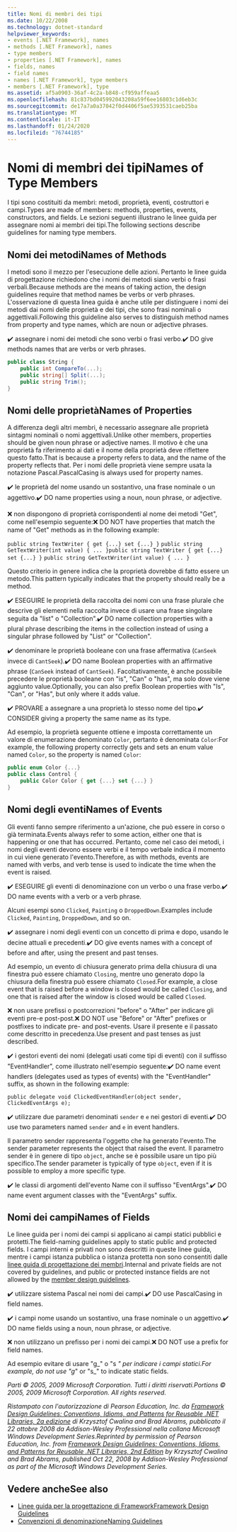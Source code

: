 ```yaml
---
title: Nomi di membri dei tipi
ms.date: 10/22/2008
ms.technology: dotnet-standard
helpviewer_keywords:
- events [.NET Framework], names
- methods [.NET Framework], names
- type members
- properties [.NET Framework], names
- fields, names
- field names
- names [.NET Framework], type members
- members [.NET Framework], type
ms.assetid: af5a0903-36af-4c2a-b848-cf959affeaa5
ms.openlocfilehash: 81c837bd045992043208a59f6ee16803c1d6eb3c
ms.sourcegitcommit: de17a7a0a37042f0d4406f5ae5393531caeb25ba
ms.translationtype: MT
ms.contentlocale: it-IT
ms.lasthandoff: 01/24/2020
ms.locfileid: "76744185"
---
```

# <a name="names-of-type-members"></a><span data-ttu-id="31491-102">Nomi di membri dei tipi</span><span class="sxs-lookup"><span data-stu-id="31491-102">Names of Type Members</span></span>
<span data-ttu-id="31491-103">I tipi sono costituiti da membri: metodi, proprietà, eventi, costruttori e campi.</span><span class="sxs-lookup"><span data-stu-id="31491-103">Types are made of members: methods, properties, events, constructors, and fields.</span></span> <span data-ttu-id="31491-104">Le sezioni seguenti illustrano le linee guida per assegnare nomi ai membri dei tipi.</span><span class="sxs-lookup"><span data-stu-id="31491-104">The following sections describe guidelines for naming type members.</span></span>

## <a name="names-of-methods"></a><span data-ttu-id="31491-105">Nomi dei metodi</span><span class="sxs-lookup"><span data-stu-id="31491-105">Names of Methods</span></span>
 <span data-ttu-id="31491-106">I metodi sono il mezzo per l'esecuzione delle azioni. Pertanto le linee guida di progettazione richiedono che i nomi dei metodi siano verbi o frasi verbali.</span><span class="sxs-lookup"><span data-stu-id="31491-106">Because methods are the means of taking action, the design guidelines require that method names be verbs or verb phrases.</span></span> <span data-ttu-id="31491-107">L'osservazione di questa linea guida è anche utile per distinguere i nomi dei metodi dai nomi delle proprietà e dei tipi, che sono frasi nominali o aggettivali.</span><span class="sxs-lookup"><span data-stu-id="31491-107">Following this guideline also serves to distinguish method names from property and type names, which are noun or adjective phrases.</span></span>

 <span data-ttu-id="31491-108">✔️ assegnare i nomi dei metodi che sono verbi o frasi verbo.</span><span class="sxs-lookup"><span data-stu-id="31491-108">✔️ DO give methods names that are verbs or verb phrases.</span></span>

```csharp
public class String {
    public int CompareTo(...);
    public string[] Split(...);
    public string Trim();
}
```

## <a name="names-of-properties"></a><span data-ttu-id="31491-109">Nomi delle proprietà</span><span class="sxs-lookup"><span data-stu-id="31491-109">Names of Properties</span></span>
 <span data-ttu-id="31491-110">A differenza degli altri membri, è necessario assegnare alle proprietà sintagmi nominali o nomi aggettivali.</span><span class="sxs-lookup"><span data-stu-id="31491-110">Unlike other members, properties should be given noun phrase or adjective names.</span></span> <span data-ttu-id="31491-111">Il motivo è che una proprietà fa riferimento ai dati e il nome della proprietà deve riflettere questo fatto.</span><span class="sxs-lookup"><span data-stu-id="31491-111">That is because a property refers to data, and the name of the property reflects that.</span></span> <span data-ttu-id="31491-112">Per i nomi delle proprietà viene sempre usata la notazione Pascal.</span><span class="sxs-lookup"><span data-stu-id="31491-112">PascalCasing is always used for property names.</span></span>

 <span data-ttu-id="31491-113">✔️ le proprietà del nome usando un sostantivo, una frase nominale o un aggettivo.</span><span class="sxs-lookup"><span data-stu-id="31491-113">✔️ DO name properties using a noun, noun phrase, or adjective.</span></span>

 <span data-ttu-id="31491-114">❌ non dispongono di proprietà corrispondenti al nome dei metodi "Get", come nell'esempio seguente:</span><span class="sxs-lookup"><span data-stu-id="31491-114">❌ DO NOT have properties that match the name of "Get" methods as in the following example:</span></span>

 <span data-ttu-id="31491-115">`public string TextWriter { get {...} set {...} }` `public string GetTextWriter(int value) { ... }`</span><span class="sxs-lookup"><span data-stu-id="31491-115">`public string TextWriter { get {...} set {...} }` `public string GetTextWriter(int value) { ... }`</span></span>

 <span data-ttu-id="31491-116">Questo criterio in genere indica che la proprietà dovrebbe di fatto essere un metodo.</span><span class="sxs-lookup"><span data-stu-id="31491-116">This pattern typically indicates that the property should really be a method.</span></span>

 <span data-ttu-id="31491-117">✔️ ESEGUIRE le proprietà della raccolta dei nomi con una frase plurale che descrive gli elementi nella raccolta invece di usare una frase singolare seguita da "list" o "Collection".</span><span class="sxs-lookup"><span data-stu-id="31491-117">✔️ DO name collection properties with a plural phrase describing the items in the collection instead of using a singular phrase followed by "List" or "Collection".</span></span>

 <span data-ttu-id="31491-118">✔️ denominare le proprietà booleane con una frase affermativa (`CanSeek` invece di `CantSeek`).</span><span class="sxs-lookup"><span data-stu-id="31491-118">✔️ DO name Boolean properties with an affirmative phrase (`CanSeek` instead of `CantSeek`).</span></span> <span data-ttu-id="31491-119">Facoltativamente, è anche possibile precedere le proprietà booleane con "is", "Can" o "has", ma solo dove viene aggiunto value.</span><span class="sxs-lookup"><span data-stu-id="31491-119">Optionally, you can also prefix Boolean properties with "Is", "Can", or "Has", but only where it adds value.</span></span>

 <span data-ttu-id="31491-120">✔️ PROVARE a assegnare a una proprietà lo stesso nome del tipo.</span><span class="sxs-lookup"><span data-stu-id="31491-120">✔️ CONSIDER giving a property the same name as its type.</span></span>

 <span data-ttu-id="31491-121">Ad esempio, la proprietà seguente ottiene e imposta correttamente un valore di enumerazione denominato `Color`, pertanto è denominata `Color`:</span><span class="sxs-lookup"><span data-stu-id="31491-121">For example, the following property correctly gets and sets an enum value named `Color`, so the property is named `Color`:</span></span>

```csharp
public enum Color {...}
public class Control {
    public Color Color { get {...} set {...} }
}
```

## <a name="names-of-events"></a><span data-ttu-id="31491-122">Nomi degli eventi</span><span class="sxs-lookup"><span data-stu-id="31491-122">Names of Events</span></span>
 <span data-ttu-id="31491-123">Gli eventi fanno sempre riferimento a un'azione, che può essere in corso o già terminata.</span><span class="sxs-lookup"><span data-stu-id="31491-123">Events always refer to some action, either one that is happening or one that has occurred.</span></span> <span data-ttu-id="31491-124">Pertanto, come nel caso dei metodi, i nomi degli eventi devono essere verbi e il tempo verbale indica il momento in cui viene generato l'evento.</span><span class="sxs-lookup"><span data-stu-id="31491-124">Therefore, as with methods, events are named with verbs, and verb tense is used to indicate the time when the event is raised.</span></span>

 <span data-ttu-id="31491-125">✔️ ESEGUIRE gli eventi di denominazione con un verbo o una frase verbo.</span><span class="sxs-lookup"><span data-stu-id="31491-125">✔️ DO name events with a verb or a verb phrase.</span></span>

 <span data-ttu-id="31491-126">Alcuni esempi sono `Clicked`, `Painting` o `DroppedDown`.</span><span class="sxs-lookup"><span data-stu-id="31491-126">Examples include `Clicked`, `Painting`, `DroppedDown`, and so on.</span></span>

 <span data-ttu-id="31491-127">✔️ assegnare i nomi degli eventi con un concetto di prima e dopo, usando le decine attuali e precedenti.</span><span class="sxs-lookup"><span data-stu-id="31491-127">✔️ DO give events names with a concept of before and after, using the present and past tenses.</span></span>

 <span data-ttu-id="31491-128">Ad esempio, un evento di chiusura generato prima della chiusura di una finestra può essere chiamato `Closing`, mentre uno generato dopo la chiusura della finestra può essere chiamato `Closed`.</span><span class="sxs-lookup"><span data-stu-id="31491-128">For example, a close event that is raised before a window is closed would be called `Closing`, and one that is raised after the window is closed would be called `Closed`.</span></span>

 <span data-ttu-id="31491-129">❌ non usare prefissi o postcorrezioni "before" o "After" per indicare gli eventi pre-e post-post.</span><span class="sxs-lookup"><span data-stu-id="31491-129">❌ DO NOT use "Before" or "After" prefixes or postfixes to indicate pre- and post-events.</span></span> <span data-ttu-id="31491-130">Usare il presente e il passato come descritto in precedenza.</span><span class="sxs-lookup"><span data-stu-id="31491-130">Use present and past tenses as just described.</span></span>

 <span data-ttu-id="31491-131">✔️ i gestori eventi dei nomi (delegati usati come tipi di eventi) con il suffisso "EventHandler", come illustrato nell'esempio seguente:</span><span class="sxs-lookup"><span data-stu-id="31491-131">✔️ DO name event handlers (delegates used as types of events) with the "EventHandler" suffix, as shown in the following example:</span></span>

 `public delegate void ClickedEventHandler(object sender, ClickedEventArgs e);`

 <span data-ttu-id="31491-132">✔️ utilizzare due parametri denominati `sender` e `e` nei gestori di eventi.</span><span class="sxs-lookup"><span data-stu-id="31491-132">✔️ DO use two parameters named `sender` and `e` in event handlers.</span></span>

 <span data-ttu-id="31491-133">Il parametro sender rappresenta l'oggetto che ha generato l'evento.</span><span class="sxs-lookup"><span data-stu-id="31491-133">The sender parameter represents the object that raised the event.</span></span> <span data-ttu-id="31491-134">Il parametro sender è in genere di tipo `object`, anche se è possibile usare un tipo più specifico.</span><span class="sxs-lookup"><span data-stu-id="31491-134">The sender parameter is typically of type `object`, even if it is possible to employ a more specific type.</span></span>

 <span data-ttu-id="31491-135">✔️ le classi di argomenti dell'evento Name con il suffisso "EventArgs".</span><span class="sxs-lookup"><span data-stu-id="31491-135">✔️ DO name event argument classes with the "EventArgs" suffix.</span></span>

## <a name="names-of-fields"></a><span data-ttu-id="31491-136">Nomi dei campi</span><span class="sxs-lookup"><span data-stu-id="31491-136">Names of Fields</span></span>
 <span data-ttu-id="31491-137">Le linee guida per i nomi dei campi si applicano ai campi statici pubblici e protetti.</span><span class="sxs-lookup"><span data-stu-id="31491-137">The field-naming guidelines apply to static public and protected fields.</span></span> <span data-ttu-id="31491-138">I campi interni e privati non sono descritti in queste linee guida, mentre i campi istanza pubblica o istanza protetta non sono consentiti dalle [linee guida di progettazione dei membri](../../../docs/standard/design-guidelines/member.md).</span><span class="sxs-lookup"><span data-stu-id="31491-138">Internal and private fields are not covered by guidelines, and public or protected instance fields are not allowed by the [member design guidelines](../../../docs/standard/design-guidelines/member.md).</span></span>

 <span data-ttu-id="31491-139">✔️ utilizzare sistema Pascal nei nomi dei campi.</span><span class="sxs-lookup"><span data-stu-id="31491-139">✔️ DO use PascalCasing in field names.</span></span>

 <span data-ttu-id="31491-140">✔️ i campi nome usando un sostantivo, una frase nominale o un aggettivo.</span><span class="sxs-lookup"><span data-stu-id="31491-140">✔️ DO name fields using a noun, noun phrase, or adjective.</span></span>

 <span data-ttu-id="31491-141">❌ non utilizzano un prefisso per i nomi dei campi.</span><span class="sxs-lookup"><span data-stu-id="31491-141">❌ DO NOT use a prefix for field names.</span></span>

 <span data-ttu-id="31491-142">Ad esempio evitare di usare "g_" o "s _" per indicare i campi statici.</span><span class="sxs-lookup"><span data-stu-id="31491-142">For example, do not use "g_" or "s_" to indicate static fields.</span></span>

 <span data-ttu-id="31491-143">*Parti © 2005, 2009 Microsoft Corporation. Tutti i diritti riservati.*</span><span class="sxs-lookup"><span data-stu-id="31491-143">*Portions © 2005, 2009 Microsoft Corporation. All rights reserved.*</span></span>

 <span data-ttu-id="31491-144">*Ristampato con l'autorizzazione di Pearson Education, Inc. da [Framework Design Guidelines: Conventions, Idioms, and Patterns for Reusable .NET Libraries, 2a edizione](https://www.informit.com/store/framework-design-guidelines-conventions-idioms-and-9780321545619) di Krzysztof Cwalina and Brad Abrams, pubblicato il 22 ottobre 2008 da Addison-Wesley Professional nella collana Microsoft Windows Development Series.*</span><span class="sxs-lookup"><span data-stu-id="31491-144">*Reprinted by permission of Pearson Education, Inc. from [Framework Design Guidelines: Conventions, Idioms, and Patterns for Reusable .NET Libraries, 2nd Edition](https://www.informit.com/store/framework-design-guidelines-conventions-idioms-and-9780321545619) by Krzysztof Cwalina and Brad Abrams, published Oct 22, 2008 by Addison-Wesley Professional as part of the Microsoft Windows Development Series.*</span></span>

## <a name="see-also"></a><span data-ttu-id="31491-145">Vedere anche</span><span class="sxs-lookup"><span data-stu-id="31491-145">See also</span></span>

- [<span data-ttu-id="31491-146">Linee guida per la progettazione di Framework</span><span class="sxs-lookup"><span data-stu-id="31491-146">Framework Design Guidelines</span></span>](../../../docs/standard/design-guidelines/index.md)
- [<span data-ttu-id="31491-147">Convenzioni di denominazione</span><span class="sxs-lookup"><span data-stu-id="31491-147">Naming Guidelines</span></span>](../../../docs/standard/design-guidelines/naming-guidelines.md)
